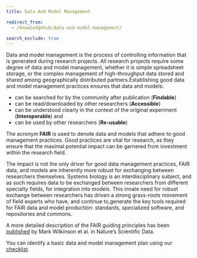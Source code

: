 ```yaml
---
title: Data And Model Management

redirect_from:
  - /knowledgehub/data-and-model-management/

search_exclude: true
---
```


Data and model management is the process of controlling information that is generated during research projects. All research projects require some degree of data and model management, 
whether it is simple spreadsheet storage, or the complex management of high-throughput data stored and shared among geographically distributed partners.Establishing good data and model management practices ensures that data and models:

  *  can be searched for by the community after publication (**Findable**)
  *  can be read/downloaded by other researchers (**Accessible**)
  *  can be understood clearly in the context of the original experiment (**Interoperable**) and
  *  can be used by other researchers (**Re-usable**)

The acronym **FAIR** is used to denote data and models that adhere to good management practices. Good practices are vital for research, as they ensure that the maximal potential impact can be garnered from investment within the research field.

The impact is not the only driver for good data management practices, FAIR data, and models are inherently more robust for exchanging between researchers themselves. 
Systems biology is an interdisciplinary subject, and as such requires data to be exchanged between researchers from different specialty fields, for integration into models. 
This innate need for robust exchange between researchers has driven a strong grass-roots movement of field experts who have, and continue to,generate the key tools required for FAIR data and model production: standards, specialized software, and repositories and commons.

A more detailed description of the FAIR guiding principles has been [published](https://www.nature.com/articles/sdata201618) by Mark Wilkinson et al. in Nature’s Scientific Data.

You can identify a basic data and model management plan using our [checklist](/dm_checklist.html).

